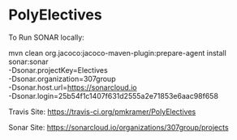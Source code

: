 # PolyElectives

To Run SONAR locally:

mvn clean org.jacoco:jacoco-maven-plugin:prepare-agent install sonar:sonar \
  -Dsonar.projectKey=Electives \
    -Dsonar.organization=307group \
      -Dsonar.host.url=https://sonarcloud.io \
        -Dsonar.login=25b54f1c1407f631d2555a2e71853e6aac98f658

Travis Site: https://travis-ci.org/pmkramer/PolyElectives

Sonar Site: https://sonarcloud.io/organizations/307group/projects

